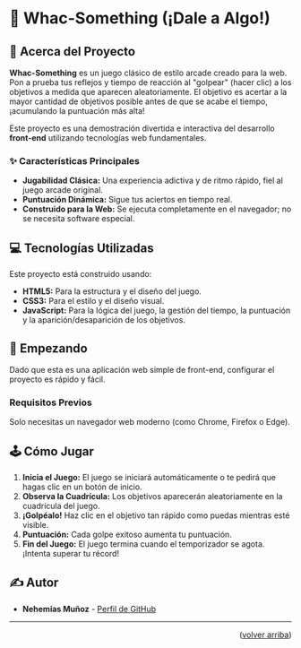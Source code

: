 # 🔨 Whac-Something (¡Dale a Algo!)

## 🎯 Acerca del Proyecto

**Whac-Something** es un juego clásico de estilo arcade creado para la web. Pon a prueba tus reflejos y tiempo de reacción al "golpear" (hacer clic) a los objetivos a medida que aparecen aleatoriamente. El objetivo es acertar a la mayor cantidad de objetivos posible antes de que se acabe el tiempo, ¡acumulando la puntuación más alta!

Este proyecto es una demostración divertida e interactiva del desarrollo **front-end** utilizando tecnologías web fundamentales.

### ✨ Características Principales

* **Jugabilidad Clásica:** Una experiencia adictiva y de ritmo rápido, fiel al juego arcade original.
* **Puntuación Dinámica:** Sigue tus aciertos en tiempo real.
* **Construido para la Web:** Se ejecuta completamente en el navegador; no se necesita software especial.

## 💻 Tecnologías Utilizadas

Este proyecto está construido usando:

* **HTML5:** Para la estructura y el diseño del juego.
* **CSS3:** Para el estilo y el diseño visual.
* **JavaScript:** Para la lógica del juego, la gestión del tiempo, la puntuación y la aparición/desaparición de los objetivos.

## 🚀 Empezando

Dado que esta es una aplicación web simple de front-end, configurar el proyecto es rápido y fácil.

### Requisitos Previos

Solo necesitas un navegador web moderno (como Chrome, Firefox o Edge).

## 🕹️ Cómo Jugar

1.  **Inicia el Juego:** El juego se iniciará automáticamente o te pedirá que hagas clic en un botón de inicio.
2.  **Observa la Cuadrícula:** Los objetivos aparecerán aleatoriamente en la cuadrícula del juego.
3.  **¡Golpéalo!** Haz clic en el objetivo tan rápido como puedas mientras esté visible.
4.  **Puntuación:** Cada golpe exitoso aumenta tu puntuación.
5.  **Fin del Juego:** El juego termina cuando el temporizador se agota. ¡Intenta superar tu récord!

## ✍️ Autor

* **Nehemias Muñoz** - [Perfil de GitHub](https://github.com/nehemiasmunoz)

***

<p align="right">(<a href="#readme-top">volver arriba</a>)</p>
